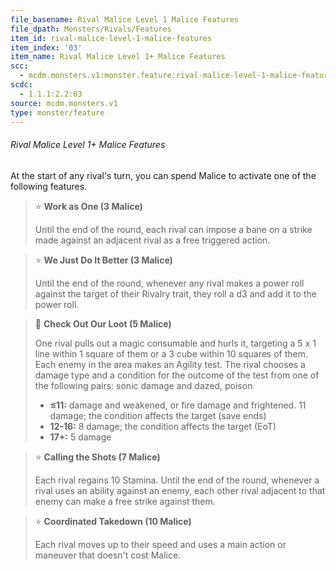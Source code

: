 ```yaml
---
file_basename: Rival Malice Level 1 Malice Features
file_dpath: Monsters/Rivals/Features
item_id: rival-malice-level-1-malice-features
item_index: '03'
item_name: Rival Malice Level 1+ Malice Features
scc:
  - mcdm.monsters.v1:monster.feature:rival-malice-level-1-malice-features
scdc:
  - 1.1.1:2.2:03
source: mcdm.monsters.v1
type: monster/feature
---
```


###### Rival Malice Level 1+ Malice Features

At the start of any rival's turn, you can spend Malice to activate one of the following features.

> ⭐️ **Work as One (3 Malice)**
>
> Until the end of the round, each rival can impose a bane on a strike made against an adjacent rival as a free triggered action.

> ⭐️ **We Just Do It Better (3 Malice)**
>
> Until the end of the round, whenever any rival makes a power roll against the target of their Rivalry trait, they roll a d3 and add it to the power roll.

> 🔳 **Check Out Our Loot (5 Malice)**
>
> One rival pulls out a magic consumable and hurls it, targeting a 5 x 1 line within 1 square of them or a 3 cube within 10 squares of them. Each enemy in the area makes an Agility test. The rival chooses a damage type and a condition for the outcome of the test from one of the following pairs: sonic damage and dazed, poison
>
> - **≤11:** damage and weakened, or fire damage and frightened. 11 damage; the condition affects the target (save ends)
> - **12-16:** 8 damage; the condition affects the target (EoT)
> - **17+:** 5 damage

> ⭐️ **Calling the Shots (7 Malice)**
>
> Each rival regains 10 Stamina. Until the end of the round, whenever a rival uses an ability against an enemy, each other rival adjacent to that enemy can make a free strike against them.

> ⭐️ **Coordinated Takedown (10 Malice)**
>
> Each rival moves up to their speed and uses a main action or maneuver that doesn't cost Malice.
